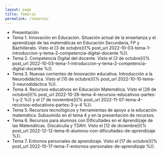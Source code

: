 ```yaml
---
layout: page
title: Temario
permalink: /temario/
---
```

- Presentación
- Tema 1. Innovación en Educación. Situación actual de la enseñanza y el 
aprendizaje de las matemáticas en Educación Secundaria, FP y 
Bachillerato. Visto el [3 de octubre]({% post_url 2022-10-03-tema-1-introduccion-y-tema-2-competencia-digital-docente %}).
- Tema 2. Competencia Digital del docente. Visto el [3 de octubre]({% post_url 2022-10-03-tema-1-introduccion-y-tema-2-competencia-digital-docente %}).
- Tema 3. Nuevas corrientes de Innovación educativa. Introducción a la 
Neurodidáctica. Visto el [10 de octubre]({% post_url 2022-10-10-tema-3-neurodidáctica %}).
- Tema 4. Recursos educativos en Educación Matemática. Visto el [26 de octubre]({% post_url 2022-10-26-tema-4-recursos-educativos-partes-1-y-2 %}) y el [7 de noviembre]({% post_url 2022-11-07-tema-4-recursos-educativos-partes-3-y-4 %}).
- Tema 5. Recursos tecnológicos y herramientas de apoyo a la educación 
matemática. Subsumido en el tema 4 y en la presentación de recursos.
- Tema 6. Recursos para alumnos con Dificultades en el Aprendizaje de las 
Matemáticas. Discalculia y TDAH. Visto el [12 de diciembre]({% post_url 2022-12-12-tema-6-alumnos-con-dificultades-de-aprendizaje %}).
- Tema 7. Entornos personales de aprendizaje. Visto el [17 de octubre]({% post_url 2022-10-17-tema-7-entornos-personales-de-aprendizaje %}).
